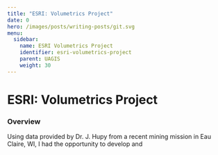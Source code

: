 ```yaml
---
title: "ESRI: Volumetrics Project"
date: 0
hero: /images/posts/writing-posts/git.svg
menu:
  sidebar:
    name: ESRI Volumetrics Project
    identifier: esri-volumetrics-project
    parent: UAGIS
    weight: 30
---
```


# ESRI: Volumetrics Project

### Overview

Using data provided by Dr. J. Hupy from a recent mining mission in Eau Claire, WI, I had the opportunity to develop and 

